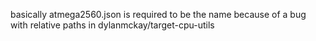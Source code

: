 basically atmega2560.json is required to be the name because of a bug with
relative paths in dylanmckay/target-cpu-utils
